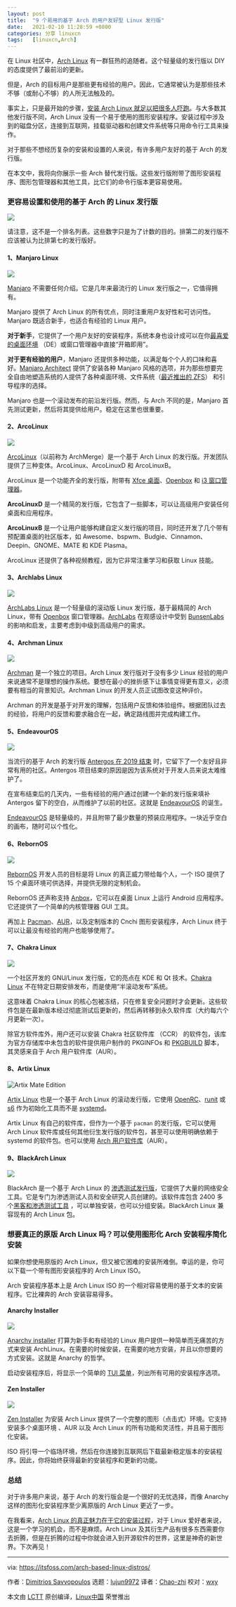 ```yaml
---
layout: post
title:	"9 个易用的基于 Arch 的用户友好型 Linux 发行版"
date:	2021-02-10 11:28:59 +0800 
categories:	分享 linuxcn 
tags:	[linuxcn,Arch]
---
```



在 Linux 社区中，[Arch Linux](https://www.archlinux.org/) 有一群狂热的追随者。这个轻量级的发行版以 DIY 的态度提供了最前沿的更新。


但是，Arch 的目标用户是那些更有经验的用户。因此，它通常被认为是那些技术不够（或耐心不够）的人所无法触及的。


事实上，只是最开始的步骤，[安装 Arch Linux 就足以把很多人吓跑](https://itsfoss.com/install-arch-linux/)。与大多数其他发行版不同，Arch Linux 没有一个易于使用的图形安装程序。安装过程中涉及到的磁盘分区，连接到互联网，挂载驱动器和创建文件系统等只用命令行工具来操作。


对于那些不想经历复杂的安装和设置的人来说，有许多用户友好的基于 Arch 的发行版。


在本文中，我将向你展示一些 Arch 替代发行版。这些发行版附带了图形安装程序、图形包管理器和其他工具，比它们的命令行版本更容易使用。


### 更容易设置和使用的基于 Arch 的 Linux 发行版


![](/Asserts/Images/album/202102/10/112812sc42txp4eexco44x.jpg)


请注意，这不是一个排名列表。这些数字只是为了计数的目的。排第二的发行版不应该被认为比排第七的发行版好。


#### 1、Manjaro Linux


![](/Asserts/Images/album/202102/10/112900goxdzuo5tzmkxkqu.jpg)


[Manjaro](https://manjaro.org/) 不需要任何介绍。它是几年来最流行的 Linux 发行版之一，它值得拥有。


Manjaro 提供了 Arch Linux 的所有优点，同时注重用户友好性和可访问性。Manjaro 既适合新手，也适合有经验的 Linux 用户。


**对于新手**，它提供了一个用户友好的安装程序，系统本身也设计成可以在你[最喜爱的桌面环境](https://itsfoss.com/best-linux-desktop-environments/) （DE）或窗口管理器中直接“开箱即用”。


**对于更有经验的用户**，Manjaro 还提供多种功能，以满足每个个人的口味和喜好。[Manjaro Architect](https://itsfoss.com/manjaro-architect-review/) 提供了安装各种 Manjaro 风格的选项，并为那些想要完全自由地塑造系统的人提供了各种桌面环境、文件系统（[最近推出的 ZFS](https://itsfoss.com/manjaro-20-release/)） 和引导程序的选择。


Manjaro 也是一个滚动发布的前沿发行版。然而，与 Arch 不同的是，Manjaro 首先测试更新，然后将其提供给用户。稳定在这里也很重要。


#### 2、ArcoLinux


![](/Asserts/Images/album/202102/10/112901a0lm2660h6lzabv0.png)


[ArcoLinux](https://arcolinux.com/)（以前称为 ArchMerge）是一个基于 Arch Linux 的发行版。开发团队提供了三种变体。ArcoLinux、ArcoLinuxD 和 ArcoLinuxB。


ArcoLinux 是一个功能齐全的发行版，附带有 [Xfce 桌面](https://www.xfce.org/)、[Openbox](http://openbox.org/wiki/Main_Page) 和 [i3 窗口管理器](https://i3wm.org/)。


**ArcoLinuxD** 是一个精简的发行版，它包含了一些脚本，可以让高级用户安装任何桌面和应用程序。


**ArcoLinuxB** 是一个让用户能够构建自定义发行版的项目，同时还开发了几个带有预配置桌面的社区版本，如 Awesome、bspwm、Budgie、Cinnamon、Deepin、GNOME、MATE 和 KDE Plasma。


ArcoLinux 还提供了各种视频教程，因为它非常注重学习和获取 Linux 技能。


#### 3、Archlabs Linux


![](/Asserts/Images/album/202102/10/112902djv1v1r5bocmj9gk.jpg)


[ArchLabs Linux](https://itsfoss.com/archlabs-review/) 是一个轻量级的滚动版 Linux 发行版，基于最精简的 Arch Linux，带有 [Openbox](https://en.wikipedia.org/wiki/Openbox) 窗口管理器。[ArchLabs](https://archlabslinux.com/) 在观感设计中受到 [BunsenLabs](https://www.bunsenlabs.org/) 的影响和启发，主要考虑到中级到高级用户的需求。


#### 4、Archman Linux


![](/Asserts/Images/album/202102/10/112902dsuongs30nmyaggw.png)


[Archman](https://archman.org/en/) 是一个独立的项目。Arch Linux 发行版对于没有多少 Linux 经验的用户来说通常不是理想的操作系统。要想在最小的挫折感下让事情变得更有意义，必须要有相当的背景知识。Archman Linux 的开发人员正试图改变这种评价。


Archman 的开发是基于对开发的理解，包括用户反馈和体验组件。根据团队过去的经验，将用户的反馈和要求融合在一起，确定路线图并完成构建工作。


#### 5、EndeavourOS


![](/Asserts/Images/album/202102/10/112903yz3v5gngzhi5irr0.jpg)


当流行的基于 Arch 的发行版 [Antergos 在 2019 结束](https://itsfoss.com/antergos-linux-discontinued/) 时，它留下了一个友好且非常有用的社区。Antergos 项目结束的原因是因为该系统对于开发人员来说太难维护了。


在宣布结束后的几天内，一些有经验的用户通过创建一个新的发行版来填补 Antergos 留下的空白，从而维护了以前的社区。这就是 [EndeavourOS](https://itsfoss.com/endeavouros/) 的诞生。


[EndeavourOS](https://endeavouros.com/) 是轻量级的，并且附带了最少数量的预装应用程序。一块近乎空白的画布，随时可以个性化。


#### 6、RebornOS


![](/Asserts/Images/album/202102/10/112904zutabhc64a14txxh.png)


[RebornOS](https://rebornos.org/) 开发人员的目标是将 Linux 的真正威力带给每个人，一个 ISO 提供了 15 个桌面环境可供选择，并提供无限的定制机会。


RebornOS 还声称支持 [Anbox](https://anbox.io/)，它可以在桌面 Linux 上运行 Android 应用程序。它还提供了一个简单的内核管理器 GUI 工具。


再加上 [Pacman](https://itsfoss.com/pacman-command/)、[AUR](https://itsfoss.com/aur-arch-linux/)，以及定制版本的 Cnchi 图形安装程序，Arch Linux 终于可以让最没有经验的用户也能够使用了。


#### 7、Chakra Linux


![](/Asserts/Images/album/202102/10/112905y66zk3cwzgx7grkx.png)


一个社区开发的 GNU/Linux 发行版，它的亮点在 KDE 和 Qt 技术。[Chakra Linux](https://www.chakralinux.org/) 不在特定日期安排发布，而是使用“半滚动发布”系统。


这意味着 Chakra Linux 的核心包被冻结，只在修复安全问题时才会更新。这些软件包是在最新版本经过彻底测试后更新的，然后再转移到永久软件库（大约每六个月更新一次）。


除官方软件库外，用户还可以安装 Chakra 社区软件库 （CCR） 的软件包，该库为官方存储库中未包含的软件提供用户制作的 PKGINFOs 和 [PKGBUILD](https://wiki.archlinux.org/index.php/PKGBUILD) 脚本，其灵感来自于 Arch 用户软件库（AUR）。


#### 8、Artix Linux


![Artix Mate Edition](/Asserts/Images/album/202102/10/112906iu3aa4z5dz3ua313.png)


[Artix Linux](https://artixlinux.org/) 也是一个基于 Arch Linux 的滚动发行版，它使用 [OpenRC](https://en.wikipedia.org/wiki/OpenRC)、[runit](https://en.wikipedia.org/wiki/Runit) 或 [s6](https://en.wikipedia.org/wiki/S6_(software)) 作为初始化工具而不是 [systemd](https://en.wikipedia.org/wiki/Systemd)。


Artix Linux 有自己的软件库，但作为一个基于 `pacman` 的发行版，它可以使用 Arch Linux 软件库或任何其他衍生发行版的软件包，甚至可以使用明确依赖于 systemd 的软件包。也可以使用 [Arch 用户软件库](https://itsfoss.com/aur-arch-linux/)（AUR）。


#### 9、BlackArch Linux


![](/Asserts/Images/album/202102/10/112907mdzd64j7dcc27r4y.png)


BlackArch 是一个基于 Arch Linux 的 [渗透测试发行版](https://itsfoss.com/linux-hacking-penetration-testing/)，它提供了大量的网络安全工具。它是专门为渗透测试人员和安全研究人员创建的。该软件库包含 2400 多个[黑客和渗透测试工具](https://itsfoss.com/best-kali-linux-tools/) ，可以单独安装，也可以分组安装。BlackArch Linux 兼容现有的 Arch Linux 包。


### 想要真正的原版 Arch Linux 吗？可以使用图形化 Arch 安装程序简化安装


如果你想使用原版的 Arch Linux，但又被它困难的安装所难倒。幸运的是，你可以下载一个带有图形安装程序的 Arch Linux ISO。


Arch 安装程序基本上是 Arch Linux ISO 的一个相对容易使用的基于文本的安装程序。它比裸奔的 Arch 安装容易得多。


#### Anarchy Installer


![](/Asserts/Images/album/202102/10/112907g0ca4r6e21l2f0a6.jpg)


[Anarchy installer](https://anarchyinstaller.org/) 打算为新手和有经验的 Linux 用户提供一种简单而无痛苦的方式来安装 ArchLinux。在需要的时候安装，在需要的地方安装，并且以你想要的方式安装。这就是 Anarchy 的哲学。


启动安装程序后，将显示一个简单的 [TUI 菜单](https://en.wikipedia.org/wiki/Text-based_user_interface)，列出所有可用的安装程序选项。


#### Zen Installer


![](/Asserts/Images/album/202102/10/112908onrg72gwowaldrn8.jpg)


[Zen Installer](https://sourceforge.net/projects/revenge-installer/) 为安装 Arch Linux 提供了一个完整的图形（点击式）环境。它支持安装多个桌面环境 、AUR 以及 Arch Linux 的所有功能和灵活性，并且易于图形化安装。


ISO 将引导一个临场环境，然后在你连接到互联网后下载最新稳定版本的安装程序。因此，你将始终获得最新的安装程序和更新的功能。


### 总结


对于许多用户来说，基于 Arch 的发行版会是一个很好的无忧选择，而像 Anarchy 这样的图形化安装程序至少离原版的 Arch Linux 更近了一步。


在我看来，[Arch Linux 的真正魅力在于它的安装过程](https://itsfoss.com/install-arch-linux/)，对于 Linux 爱好者来说，这是一个学习的机会，而不是麻烦。Arch Linux 及其衍生产品有很多东西需要你去折腾，但是在折腾的过程中你就会进入到开源软件的世界，这里是神奇的新世界。下次再见！




---


via: <https://itsfoss.com/arch-based-linux-distros/>


作者：[Dimitrios Savvopoulos](https://itsfoss.com/author/dimitrios/) 选题：[lujun9972](https://github.com/lujun9972) 译者：[Chao-zhi](https://github.com/Chao-zhi) 校对：[wxy](https://github.com/wxy)


本文由 [LCTT](https://github.com/LCTT/TranslateProject) 原创编译，[Linux中国](https://linux.cn/) 荣誉推出
